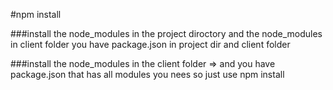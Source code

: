 #npm install

###install the node_modules in the project diroctory and the node_modules in client folder you have package.json in project dir and client folder

###install the node_modules in the client folder => and you have package.json that has all modules you nees so just use npm install

